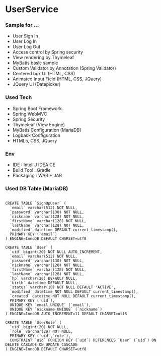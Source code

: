# UserService

### Sample for ...
- User Sign In
- User Log In
- User Log Out
- Access control by Spring security
- View rendering by Thymeleaf
- MyBatis basic sample
- Custom Validator by Annotation (Spring Validator)
- Centered box UI (HTML, CSS)
- Animated Input Field (HTML, CSS, JQuery)
- JQuery UI (Datepicker)

### Used Tech
- Spring Boot Framework.
- Spring WebMVC
- Spring Security
- Thymeleaf (View Engine)
- MyBatis Configuration (MariaDB)
- Logback Configuration
- HTML5, CSS, JQuery

### Env
- IDE : IntelliJ IDEA CE
- Build Tool : Gradle
- Packaging : WAR + JAR

### Used DB Table (MariaDB)
<pre><code>
CREATE TABLE `SignUpUser` (
  `email` varchar(512) NOT NULL,
  `password` varchar(130) NOT NULL,
  `nickname` varchar(128) NOT NULL,
  `firstName` varchar(128) NOT NULL,
  `lastName` varchar(128) NOT NULL,
  `modified` datetime DEFAULT current_timestamp(),
  PRIMARY KEY (`email`)
) ENGINE=InnoDB DEFAULT CHARSET=utf8

CREATE TABLE `User` (
  `uid` bigint(20) NOT NULL AUTO_INCREMENT,
  `email` varchar(512) NOT NULL,
  `password` varchar(130) NOT NULL,
  `nickname` varchar(128) NOT NULL,
  `firstName` varchar(128) NOT NULL,
  `lastName` varchar(128) NOT NULL,
  `hp` varchar(20) DEFAULT NULL,
  `birth` datetime DEFAULT NULL,
  `status` varchar(10) NOT NULL DEFAULT 'ACTIVE',
  `modified` datetime NOT NULL DEFAULT current_timestamp(),
  `created` datetime NOT NULL DEFAULT current_timestamp(),
  PRIMARY KEY (`uid`),
  UNIQUE KEY `email_UNIQUE` (`email`),
  UNIQUE KEY `nickname_UNIQUE` (`nickname`)
) ENGINE=InnoDB AUTO_INCREMENT=11 DEFAULT CHARSET=utf8

CREATE TABLE `UserRole` (
  `uid` bigint(20) NOT NULL,
  `role` varchar(20) NOT NULL,
  PRIMARY KEY (`uid`,`role`),
  CONSTRAINT `uid` FOREIGN KEY (`uid`) REFERENCES `User` (`uid`) ON DELETE CASCADE ON UPDATE CASCADE
) ENGINE=InnoDB DEFAULT CHARSET=utf8
</code></pre>